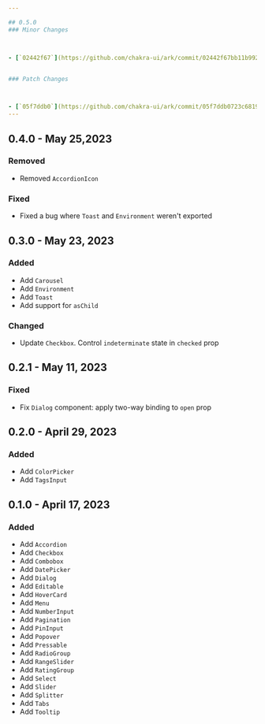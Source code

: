 ```yaml
---

## 0.5.0
### Minor Changes



- [`02442f67`](https://github.com/chakra-ui/ark/commit/02442f67bb11b992ff9c1ca13ab7c8cff496ff64) Thanks [@cschroeter](https://github.com/cschroeter)! - Updated all @zag-js dependencies to their latest versions


### Patch Changes



- [`05f7ddb0`](https://github.com/chakra-ui/ark/commit/05f7ddb0723c68198dbee03a6376da7915b1eb9e) Thanks [@cschroeter](https://github.com/cschroeter)! - Introduced the onLongPress property to the <Pressable /> component. This new functionality allows users to define the delay for a long-press event, providing finer control over the user interaction experience.
---
```


## 0.4.0 - May 25,2023

### Removed

- Removed `AccordionIcon`

### Fixed

- Fixed a bug where `Toast` and `Environment` weren't exported

## 0.3.0 - May 23, 2023

### Added

- Add `Carousel`
- Add `Environment`
- Add `Toast`
- Add support for `asChild`

### Changed

- Update `Checkbox`. Control `indeterminate` state in `checked` prop

## 0.2.1 - May 11, 2023

### Fixed

- Fix `Dialog` component: apply two-way binding to `open` prop

## 0.2.0 - April 29, 2023

### Added

- Add `ColorPicker`
- Add `TagsInput`

## 0.1.0 - April 17, 2023

### Added

- Add `Accordion`
- Add `Checkbox`
- Add `Combobox`
- Add `DatePicker`
- Add `Dialog`
- Add `Editable`
- Add `HoverCard`
- Add `Menu`
- Add `NumberInput`
- Add `Pagination`
- Add `PinInput`
- Add `Popover`
- Add `Pressable`
- Add `RadioGroup`
- Add `RangeSlider`
- Add `RatingGroup`
- Add `Select`
- Add `Slider`
- Add `Splitter`
- Add `Tabs`
- Add `Tooltip`
